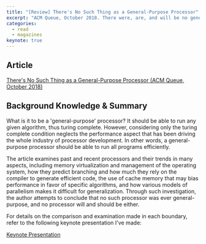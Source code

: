 ```yaml
---
title: "[Review] There's No Such Thing as a General-Purpose Processor"
excerpt: "ACM Queue, October 2018. There were, are, and will be no general purpose processors, according to the author."
categories:
  - read
  - magazines
keynote: true
---
```

## Article
[There's No Such Thing as a General-Purpose Processor (ACM Queue, October 2018)](https://dl.acm.org/citation.cfm?id=2687011)

## Background Knowledge & Summary

What is it to be a 'general-purpose' processor? It should be able to run any given algorithm, thus turing complete. However, considering only the turing complete condition neglects the performance aspect that has been driving the whole industry of processor development. In other words, a general-purpose processor should be able to run all programs efficiently.

The article examines past and recent processors and their trends in many aspects, including memory virtualization and management of the operating system, how they predict branching and how much they rely on the compiler to generate efficient code, the use of cache memory that may bias performance in favor of specific algorithms, and how various models of parallelism makes it difficult for generalization. Through such investigation, the author attempts to conclude that no such processor was ever general-purpose, and no processor will and should be either.

For details on the comparison and examination made in each boundary, refer to the following keynote presentation I've made:

<a class="embedly-card" data-card-controls="0" href="https://www.icloud.com/keynote/0sKLzLALYEPL4VKW9HVfRcUZQ">Keynote Presentation</a>
